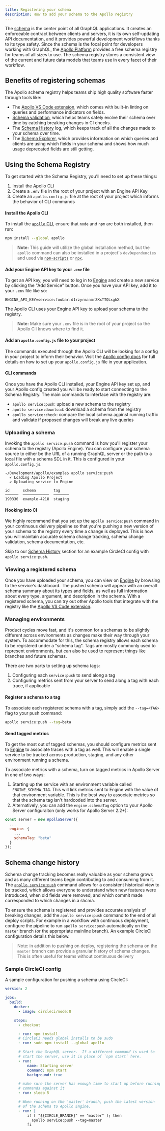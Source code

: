 ```yaml
---
title: Registering your schema
description: How to add your schema to the Apollo registry
---
```


The [schema](https://www.apollographql.com/docs/tutorial/schema.html) is the center point of all GraphQL applications. It creates an enforceable contract between clients and servers, it is its own self-updating API documentation, and it provides powerful development workflows thanks to its type safety. Since the schema is the focal point for developers working with GraphQL, the [Apollo Platform](/docs/intro/platform.html) provides a free schema registry for teams of all sizes to use. The schema registry stores a consistent view of the current and future data models that teams use in every facet of their workflow.

<h2 id="benefits">Benefits of registering schemas</h2>

The Apollo schema registry helps teams ship high quality software faster through tools like:

- The [Apollo VS Code extension](https://marketplace.visualstudio.com/items?itemName=apollographql.vscode-apollo), which comes with built-in linting on queries and performance indicators on fields.
- [Schema validation](./schema-validation.html), which helps teams safely evolve their schema over time by catching breaking changes in CI checks.
- The [Schema History](#history) log, which keeps track of all the changes made to your schema over time.
- The [Schema Explorer](https://engine.apollographql.com), which provides information on which queries and clients are using which fields in your schema and shows how much usage deprecated fields are still getting.

<h2 id="setup">Using the Schema Registry</h2>

To get started with the Schema Registry, you'll need to set up these things:

1. Install the Apollo CLI
1. Create a `.env` file in the root of your project with an Engine API Key
1. Create an `apollo.config.js` file at the root of your project which informs the behavior of CLI commands

#### Install the Apollo CLI

To install the [`apollo` CLI](https://npm.im/apollo), ensure that `node` and `npm` are both installed, then run:

```bash
npm install --global apollo
```

> **Note:** This guide will utilize the global installation method, but the `apollo` command can also be installed in a project's `devDependencies` and used via [`npm-scripts`](https://docs.npmjs.com/misc/scripts) or [`npx`](https://npm.im/npx).

#### Add your Engine API key to your `.env` file

To get an API key, you will need to log in to [Engine](https://engine.apollographql.com) and create a new service by clicking the "Add Service" button. Once you have your API key, add it to your `.env` file like so:

```
ENGINE_API_KEY=service:foobar:d1rzyrmanmrZXxTTQLxghX
```

The Apollo CLI uses your Engine API key to upload your schema to the registry.

> **Note:** Make sure your `.env` file is in the root of your project so the Apollo ClI knows where to find it.

#### Add an `apollo.config.js` file to your project

The commands executed through the Apollo CLI will be looking for a config in your project to inform their behavior. Visit the [Apollo config docs](/docs/references/apollo-config.html#service-config) for full details on how to set up your `apollo.config.js` file in your application.

#### CLI commands

Once you have the Apollo CLI installed, your Engine API key set up, and your Apollo config created you will be ready to start connecting to the Schema Registry. The main commands to interface with the registry are:

- `apollo service:push`: upload a new schema to the registry
- `apollo service:download`: download a schema from the registry
- `apollo service:check`: compare the local schema against running traffic and validate if proposed changes will break any live queries

<h3 id="push">Uploading a schema</h3>

Invoking the `apollo service:push` command is how you'll register your schema to the registry (Apollo Engine). You can configure your schema source to either be the URL of a running GraphQL server or the path to a local file with a schema SDL in it. This is configured in your `apollo.config.js`.

```
~/Development/apollo/example$ apollo service:push
  ✔ Loading Apollo Project
  ✔ Uploading service to Engine

id      schema        tag
──────  ────────────  ───────
190330  example-4218  staging
```

#### Hooking into CI

We highly recommend that you set up the `apollo service:push` command in your continuous delivery pipeline so that you're pushing a new version of your schema to the registry every time a change is deployed. This is how you will maintain accurate schema change tracking, schema change validation, schema documentation, etc.

Skip to our [Schema History](#history) section for an example CircleCI config with `apollo service:push`.

<h3 id="viewing-schema">Viewing a registered schema</h3>

Once you have uploaded your schema, you can view on [Engine](https://engine.apollographql.com) by browsing to the service's dashboard. The pushed schema will appear with an overall schema summary about its types and fields, as well as full information about every type, argument, and description in the schema. With a registered schema, you can try out other Apollo tools that integrate with the registry like the [Apollo VS Code extension](./editor-plugins.html).

<h3 id="schema-tags">Managing environments</h3>

Product cycles move fast, and it's common for a schemas to be slightly different across environments as changes make their way through your system. To accommodate for this, the schema registry allows each schema to be registered under a "schema tag". Tags are mostly commonly used to represent environments, but can also be used to represent things like branches and future schemas.

There are two parts to setting up schema tags:

1. Configuring each `service:push` to send along a tag
1. Configuring metrics sent from your server to send along a tag with each trace, if applicable

#### Register a schema to a tag

To associate each registered schema with a tag, simply add the `--tag=<TAG>` flag to your push command:

```bash
apollo service:push --tag=beta
```

#### Send tagged metrics

To get the most out of tagged schemas, you should configure metrics sent to [Engine](https://engine.apollographql.com) to associate traces with a tag as well. This will enable a single service to be tracked across production, staging, and any other environment running a schema.

To associate metrics with a schema, turn on tagged metrics in Apollo Server in one of two ways:

1. Starting up the service with an environment variable called `ENGINE_SCHEMA_TAG`. This will link metrics sent to Engine with the value of that environment variable. This is the best way to associate metrics so that the schema tag isn't hardcoded into the server.
1. Alternatively, you can add the `engine.schemaTag` option to your Apollo Server configuraiton (only works for Apollo Server 2.2+):

```js line=5
const server = new ApolloServer({
  ...
  engine: {
    ...
    schemaTag: "beta"
  }
});
```

<h2 id="history">Schema change history</h2>

Schema change tracking becomes really valuable as your schema grows and as many different teams begin contributing to and consuming from it. The [`apollo service:push`](#push) command allows for a consistent historical view to be tracked, which allows everyone to understand when new features were introduced, when old fields were removed, and which commit made corresponded to which changes in a shcma.

To ensure the schema is registered and provides accurate analysis of breaking changes, add the `apollo service:push` command to the end of all deploy scripts. For example in a workflow with continuous deployment, configure the pipeline to run `apollo service:push` automatically on the `master` branch (or the appropriate mainline branch). An example CircleCI configuration details this below.

> Note: in addition to pushing on deploy, registering the schema on the `master` branch can provide a granular history of schema changes. This is often useful for teams without continuous delivery

<h3 id="sample-config">Sample CircleCI config</h3>

A sample configuration for pushing a schema using CircleCI:

```yaml
version: 2

jobs:
  build:
    docker:
      - image: circleci/node:8

    steps:
      - checkout

      - run: npm install
      # CircleCI needs global installs to be sudo
      - run: sudo npm install --global apollo

      # Start the GraphQL server.  If a different command is used to
      # start the server, use it in place of `npm start` here.
      - run:
          name: Starting server
          command: npm start
          background: true

      # make sure the server has enough time to start up before running
      # commands against it
      - run: sleep 5

      # When running on the 'master' branch, push the latest version
      # of the schema to Apollo Engine.
      - run: |
          if [ "${CIRCLE_BRANCH}" == "master" ]; then
            apollo service:push --tag=master
          fi
```
